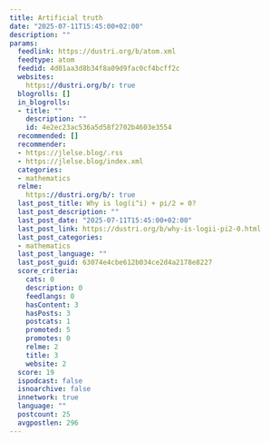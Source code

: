 ```yaml
---
title: Artificial truth
date: "2025-07-11T15:45:00+02:00"
description: ""
params:
  feedlink: https://dustri.org/b/atom.xml
  feedtype: atom
  feedid: 4d01aa3d8b34f8a09d9fac0cf4bcff2c
  websites:
    https://dustri.org/b/: true
  blogrolls: []
  in_blogrolls:
  - title: ""
    description: ""
    id: 4e2ec23ac536a5d58f2702b4603e3554
  recommended: []
  recommender:
  - https://jlelse.blog/.rss
  - https://jlelse.blog/index.xml
  categories:
  - mathematics
  relme:
    https://dustri.org/b/: true
  last_post_title: Why is log(i^i) + pi/2 = 0?
  last_post_description: ""
  last_post_date: "2025-07-11T15:45:00+02:00"
  last_post_link: https://dustri.org/b/why-is-logii-pi2-0.html
  last_post_categories:
  - mathematics
  last_post_language: ""
  last_post_guid: 63074e4cbe612b034ce2d4a2178e8227
  score_criteria:
    cats: 0
    description: 0
    feedlangs: 0
    hasContent: 3
    hasPosts: 3
    postcats: 1
    promoted: 5
    promotes: 0
    relme: 2
    title: 3
    website: 2
  score: 19
  ispodcast: false
  isnoarchive: false
  innetwork: true
  language: ""
  postcount: 25
  avgpostlen: 296
---
```


